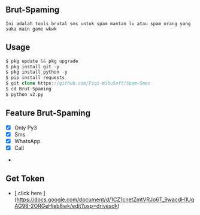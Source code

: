 ## Brut-Spaming
```
Ini adalah tools brutal sms untuk spam mantan lu atau spam orang yang suka main game wkwk
```
## Usage
```php
$ pkg update && pkg upgrade
$ pkg install git -y
$ pkg install python -y
$ pip install requests
$ git clone https://github.com/Fiqi-WibuSoft/Spam-Smes
$ cd Brut-Spaming
$ python v2.py
```
## Feature Brut-Spaming
- [X] Only Py3
- [X] Sms
- [X] WhatsApp
- [X] Call
- ```
## Get Token 
- [ click here ] (https://docs.google.com/document/d/1CZ1cnetZmtVRJo6T_9wacdH1UqAG98-2ORGeHieb8wk/edit?usp=drivesdk)
